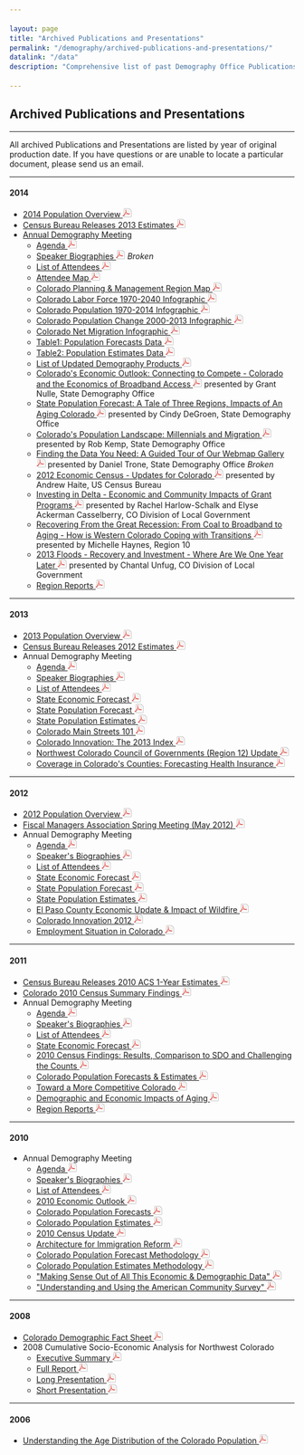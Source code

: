 ```yaml
---

layout: page
title: "Archived Publications and Presentations"
permalink: "/demography/archived-publications-and-presentations/"
datalink: "/data"
description: "Comprehensive list of past Demography Office Publications and Presentations"
    
---
```


## Archived Publications and Presentations

- - -
All archived Publications and Presentations are listed by year of original production date. If you have questions or are unable to locate a particular document, please send us an email.

- - -

#### 2014

 - [2014 Population Overview ![pdf](/images/page_white_acrobat.png 'download pdf file')](https://drive.google.com/uc?export=download&id=0B2oqdPZKJqK7TkpLeWVLLVdyWTg)
 - [Census Bureau Releases 2013 Estimates ![pdf](/images/page_white_acrobat.png 'download pdf file')](https://drive.google.com/uc?export=download&id=0B-vz6H4k4SESWlBnVXYwaVJObUk)
 - [Annual Demography Meeting](/demography/annual-demography-meeting-2014/)
   - [Agenda ![pdf](/images/page_white_acrobat.png 'download pdf file')](https://drive.google.com/uc?export=download&id=0B2oqdPZKJqK7Q1BmQnNma0I1aFk)
   - [Speaker Biographies ![pdf](/images/page_white_acrobat.png 'download pdf file')](https://drive.google.com/uc?export=download&id=0B0cPI4JYHGaTVl9LZTJ5MWE4aWs) *Broken*
   - [List of Attendees ![pdf](/images/page_white_acrobat.png 'download pdf file')](https://drive.google.com/uc?export=download&id=0B2oqdPZKJqK7S05KQWFPQU5ZX2s)
   - [Attendee Map ![pdf](/images/page_white_acrobat.png 'download pdf file')](https://drive.google.com/uc?export=download&id=0B2oqdPZKJqK7eDlzNlBIMEU2NDg)
   - [Colorado Planning & Management Region Map ![pdf](/images/page_white_acrobat.png 'download pdf file')](https://storage.googleapis.com/maps-static/PlanningManagement8x11.pdf)
   - [Colorado Labor Force 1970-2040 Infographic ![pdf](/images/page_white_acrobat.png 'download pdf file')](https://drive.google.com/uc?export=download&id=0B2oqdPZKJqK7WXFSSjViVXdsbkk)
   - [Colorado Population 1970-2014 Infographic ![pdf](/images/page_white_acrobat.png 'download pdf file')](https://drive.google.com/uc?export=download&id=0B2oqdPZKJqK7eFVnQmJmTUc4czA)
   - [Colorado Population Change 2000-2013 Infographic ![pdf](/images/page_white_acrobat.png 'download pdf file')](https://drive.google.com/uc?export=download&id=0B2oqdPZKJqK7T0MzaHgyNG1oYUk)
   - [Colorado Net Migration Infographic ![pdf](/images/page_white_acrobat.png 'download pdf file')](https://drive.google.com/uc?export=download&id=0B2oqdPZKJqK7a0cyXy04eHNPT1k)
   - [Table1: Population Forecasts Data ![pdf](/images/page_white_acrobat.png 'download pdf file')](https://drive.google.com/uc?export=download&id=0B2oqdPZKJqK7RHdxYkNXYUZWdkk)
   - [Table2: Population Estimates Data ![pdf](/images/page_white_acrobat.png 'download pdf file')](https://drive.google.com/uc?export=download&id=0B2oqdPZKJqK7TU1PUlV0dEpPM0U)
   - [List of Updated Demography Products ![pdf](/images/page_white_acrobat.png 'download pdf file')](https://drive.google.com/uc?export=download&id=0B2oqdPZKJqK7dDFDUUxpN2U3ZDg)
   - [Colorado\'s Economic Outlook: Connecting to Compete - Colorado and the Economics of Broadband Access ![pdf](/images/page_white_acrobat.png 'download pdf file')](https://drive.google.com/uc?export=download&id=0B2oqdPZKJqK7TmtQUnZ6WVRTRmM) presented by Grant Nulle, State Demography Office
   - [State Population Forecast: A Tale of Three Regions, Impacts of An Aging Colorado ![pdf](/images/page_white_acrobat.png 'download pdf file')](https://drive.google.com/uc?export=download&id=0B2oqdPZKJqK7cHJnU0VBb2tJVEU) presented by Cindy DeGroen, State Demography Office
   - [Colorado\'s Population Landscape: Millennials and Migration ![pdf](/images/page_white_acrobat.png 'download pdf file')](https://drive.google.com/uc?export=download&id=0B2oqdPZKJqK7UzVzUkwyQURnQ3M) presented by Rob Kemp, State Demography Office
   - [Finding the Data You Need: A Guided Tour of Our Webmap Gallery ![pdf](/images/page_white_acrobat.png 'download pdf file')](https://drive.google.com/uc?export=download&id=0B0cPI4JYHGaTdmJfTXlObWpoQ2M) presented by Daniel Trone, State Demography Office *Broken*
   - [2012 Economic Census - Updates for Colorado ![pdf](/images/page_white_acrobat.png 'download pdf file')](https://drive.google.com/uc?export=download&id=0B2oqdPZKJqK7UHl4eUpjdTU3NEk) presented by Andrew Haite, US Census Bureau
   - [Investing in Delta - Economic and Community Impacts of Grant Programs ![pdf](/images/page_white_acrobat.png 'download pdf file')](https://drive.google.com/uc?export=download&id=0B2oqdPZKJqK7QjdqWDhQXzZwWU0) presented by Rachel Harlow-Schalk and Elyse Ackerman Casselberry, CO Division of Local Government
   - [Recovering From the Great Recession: From Coal to Broadband to Aging - How is Western Colorado Coping with Transitions ![pdf](/images/page_white_acrobat.png 'download pdf file')](https://drive.google.com/uc?export=download&id=0B2oqdPZKJqK7ZTFpU3JHdHlxTlk) presented by Michelle Haynes, Region 10
   - [2013 Floods - Recovery and Investment - Where Are We One Year Later ![pdf](/images/page_white_acrobat.png 'download pdf file')](https://drive.google.com/uc?export=download&id=0B2oqdPZKJqK7ZFVwejNBbUxUajA) presented by Chantal Unfug, CO Division of Local Government
   - [Region Reports ![pdf](/images/page_white_acrobat.png 'download pdf file')](https://drive.google.com/uc?export=download&id=0B2oqdPZKJqK7Y0JsSE95NTRYNTQ)

- - -

#### 2013

- [2013 Population Overview ![pdf](/images/page_white_acrobat.png 'download pdf file')](https://drive.google.com/uc?export=download&id=0B2oqdPZKJqK7N0IxNTNxMWNQUHc)
- [Census Bureau Releases 2012 Estimates ![pdf](/images/page_white_acrobat.png 'download pdf file')](https://drive.google.com/uc?export=download&id=0B2oqdPZKJqK7bE00NFJ6ZDZ1TUE)
- Annual Demography Meeting
  - [Agenda ![pdf](/images/page_white_acrobat.png 'download pdf file')](https://drive.google.com/uc?export=download&id=0B4-eaNwOwFmYb09xWWx3YzVEOFE)
  - [Speaker Biographies ![pdf](/images/page_white_acrobat.png 'download pdf file')](https://drive.google.com/uc?export=download&id=0B2oqdPZKJqK7M29ieE44QmdJRHc)
  - [List of Attendees ![pdf](/images/page_white_acrobat.png 'download pdf file')](https://drive.google.com/uc?export=download&id=0B2oqdPZKJqK7Wkd1ZG9mVW1CS2c)
  - [State Economic Forecast ![pdf](/images/page_white_acrobat.png 'download pdf file')](https://drive.google.com/uc?export=download&id=0B2oqdPZKJqK7SFFKbjVkYl82MjQ)
  - [State Population Forecast ![pdf](/images/page_white_acrobat.png 'download pdf file')](https://drive.google.com/uc?export=download&id=0B4-eaNwOwFmYeWd3MmlrWGlTaWc)
  - [State Population Estimates ![pdf](/images/page_white_acrobat.png 'download pdf file')](https://drive.google.com/uc?export=download&id=0B2oqdPZKJqK7dmVaNEw4RnNDeEE)
  - [Colorado Main Streets 101 ![pdf](/images/page_white_acrobat.png 'download pdf file')](https://drive.google.com/uc?export=download&id=0B2oqdPZKJqK7VG1HU3ZacnNWX3c)
  - [Colorado Innovation: The 2013 Index ![pdf](/images/page_white_acrobat.png 'download pdf file')](https://drive.google.com/uc?export=download&id=0B2oqdPZKJqK7UUJITWtiVm5vRUk)
  - [Northwest Colorado Council of Governments (Region 12) Update ![pdf](/images/page_white_acrobat.png 'download pdf file')](https://drive.google.com/uc?export=download&id=0B2oqdPZKJqK7UnhrcEJYS0hIbG8)
  - [Coverage in Colorado\'s Counties: Forecasting Health Insurance ![pdf](/images/page_white_acrobat.png 'download pdf file')](https://drive.google.com/uc?export=download&id=0B2oqdPZKJqK7TTRxcG1MLXdoYU0)
 
- - -

#### 2012

- [2012 Population Overview ![pdf](/images/page_white_acrobat.png 'download pdf file')](https://drive.google.com/uc?export=download&id=0B2oqdPZKJqK7cFAzbVFmYkNRWmc)
- [Fiscal Managers Association Spring Meeting (May 2012) ![pdf](/images/page_white_acrobat.png 'download pdf file')](https://drive.google.com/uc?export=download&id=0B2oqdPZKJqK7V2VGSUt3cFVFQ2M)
- Annual Demography Meeting
  - [Agenda ![pdf](/images/page_white_acrobat.png 'download pdf file')](https://drive.google.com/uc?export=download&id=0B4-eaNwOwFmYR3hVcEd0M253Yms)
  - [Speaker\'s Biographies ![pdf](/images/page_white_acrobat.png 'download pdf file')](https://drive.google.com/uc?export=download&id=0B4-eaNwOwFmYWWthZGIybWVPcFk)
  - [List of Attendees ![pdf](/images/page_white_acrobat.png 'download pdf file')](https://drive.google.com/uc?export=download&id=0B4-eaNwOwFmYbmg3OENxbjlLVWM)
  - [State Economic Forecast ![pdf](/images/page_white_acrobat.png 'download pdf file')](https://drive.google.com/uc?export=download&id=0B4-eaNwOwFmYelhWRkZ3YkZzbms)
  - [State Population Forecast ![pdf](/images/page_white_acrobat.png 'download pdf file')](https://drive.google.com/uc?export=download&id=0B4-eaNwOwFmYTUpZdG0wcG1hbUU)
  - [State Population Estimates ![pdf](/images/page_white_acrobat.png 'download pdf file')](https://drive.google.com/uc?export=download&id=0B4-eaNwOwFmYMVpIZF9hYVpXRk0)
  - [El Paso County Economic Update & Impact of Wildfire ![pdf](/images/page_white_acrobat.png 'download pdf file')](https://drive.google.com/uc?export=download&id=0B2oqdPZKJqK7dTJXeU5naU5FcGs)
  - [Colorado Innovation 2012 ![pdf](/images/page_white_acrobat.png 'download pdf file')](https://drive.google.com/uc?export=download&id=0B2oqdPZKJqK7d3hFejVINVQyOHc)
  - [Employment Situation in Colorado ![pdf](/images/page_white_acrobat.png 'download pdf file')](https://drive.google.com/uc?export=download&id=0B2oqdPZKJqK7bmp1RUQyVTdSbDg)
 
- - -

#### 2011

- [Census Bureau Releases 2010 ACS 1-Year Estimates ![pdf](/images/page_white_acrobat.png 'download pdf file')](https://drive.google.com/uc?export=download&id=0B2oqdPZKJqK7cC1XY0RoX0dFM3c)
- [Colorado 2010 Census Summary Findings ![pdf](/images/page_white_acrobat.png 'download pdf file')](https://drive.google.com/uc?export=download&id=0B2oqdPZKJqK7aDVNMmNmWDE4dVE)
- Annual Demography Meeting
  - [Agenda ![pdf](/images/page_white_acrobat.png 'download pdf file')](https://drive.google.com/uc?export=download&id=0B4-eaNwOwFmYWU9PLTFNLUlsaFE)
  - [Speaker\'s Biographies ![pdf](/images/page_white_acrobat.png 'download pdf file')](https://drive.google.com/uc?export=download&id=0B4-eaNwOwFmYX09pUkZnSlN2SGc)
  - [List of Attendees ![pdf](/images/page_white_acrobat.png 'download pdf file')](https://drive.google.com/uc?export=download&id=0B4-eaNwOwFmYbjhvMzZjUGRYWGs)
  - [State Economic Forecast ![pdf](/images/page_white_acrobat.png 'download pdf file')](https://drive.google.com/uc?export=download&id=0B4-eaNwOwFmYaVpzYkVmcHc1Ukk)
  - [2010 Census Findings: Results, Comparison to SDO and Challenging the Counts ![pdf](/images/page_white_acrobat.png 'download pdf file')](https://drive.google.com/uc?export=download&id=0B2oqdPZKJqK7emtHaWV4T3hpdW8)
  - [Colorado Population Forecasts & Estimates ![pdf](/images/page_white_acrobat.png 'download pdf file')](https://drive.google.com/uc?export=download&id=0B2oqdPZKJqK7czhBZE9fc3FSNzg)
  - [Toward a More Competitive Colorado ![pdf](/images/page_white_acrobat.png 'download pdf file')](https://drive.google.com/uc?export=download&id=0B2oqdPZKJqK7a0dRbHdlN1pVODQ)
  - [Demographic and Economic Impacts of Aging ![pdf](/images/page_white_acrobat.png 'download pdf file')](https://drive.google.com/uc?export=download&id=0B2oqdPZKJqK7M0JXbWhGY0thbmc)
  - [Region Reports ![pdf](/images/page_white_acrobat.png 'download pdf file')](https://drive.google.com/uc?export=download&id=0B2oqdPZKJqK7NkJxWlJHZDZUeHc)
 
- - -

#### 2010

- Annual Demography Meeting
  - [Agenda ![pdf](/images/page_white_acrobat.png 'download pdf file')](https://drive.google.com/uc?export=download&id=0B4-eaNwOwFmYa3lBQkNDN1dqT2c)
  - [Speaker\'s Biographies ![pdf](/images/page_white_acrobat.png 'download pdf file')](https://drive.google.com/uc?export=download&id=0B4-eaNwOwFmYVWhqOWprSGU0U2M)
  - [List of Attendees ![pdf](/images/page_white_acrobat.png 'download pdf file')](https://drive.google.com/uc?export=download&id=0B4-eaNwOwFmYWDVIakw0UGhCbDg)
  - [2010 Economic Outlook ![pdf](/images/page_white_acrobat.png 'download pdf file')](https://drive.google.com/uc?export=download&id=0B2oqdPZKJqK7aXUzeDZVRVlidnc)
  - [Colorado Population Forecasts ![pdf](/images/page_white_acrobat.png 'download pdf file')](https://drive.google.com/uc?export=download&id=0B2oqdPZKJqK7RndiejRXZHF4ZDA)
  - [Colorado Population Estimates ![pdf](/images/page_white_acrobat.png 'download pdf file')](https://drive.google.com/uc?export=download&id=0B2oqdPZKJqK7b3ZxS09DY2s4WHM)
  - [2010 Census Update ![pdf](/images/page_white_acrobat.png 'download pdf file')](https://drive.google.com/uc?export=download&id=0B2oqdPZKJqK7UlZfV3NDU0I3NHc)
  - [Architecture for Immigration Reform ![pdf](/images/page_white_acrobat.png 'download pdf file')](https://drive.google.com/uc?export=download&id=0B2oqdPZKJqK7ME91RnBacFN6eVU)
  - [Colorado Population Forecast Methodology ![pdf](/images/page_white_acrobat.png 'download pdf file')](https://drive.google.com/uc?export=download&id=0B2oqdPZKJqK7RU92Z1RSVnJERXc)
  - [Colorado Population Estimates Methodology ![pdf](/images/page_white_acrobat.png 'download pdf file')](https://drive.google.com/uc?export=download&id=0B2oqdPZKJqK7cW5HQzBZcUVwTzQ)
  - ["Making Sense Out of All This Economic & Demographic Data" ![pdf](/images/page_white_acrobat.png 'download pdf file')](https://drive.google.com/uc?export=download&id=0B2oqdPZKJqK7TndqYjFzaUZqcDA)
  - ["Understanding and Using the American Community Survey" ![pdf](/images/page_white_acrobat.png 'download pdf file')](https://drive.google.com/uc?export=download&id=0B4-eaNwOwFmYUEsta3pCUTRpNEk)
 
- - -

#### 2008

- [Colorado Demographic Fact Sheet ![pdf](/images/page_white_acrobat.png 'download pdf file')](https://drive.google.com/uc?export=download&id=0B2oqdPZKJqK7eDFoTDFLbnMtTzg)
- 2008 Cumulative Socio-Economic Analysis for Northwest Colorado
  - [Executive Summary ![pdf](/images/page_white_acrobat.png 'download pdf file')](https://drive.google.com/uc?export=download&id=0B2oqdPZKJqK7bjJwcFVhMldJMXc)
  - [Full Report ![pdf](/images/page_white_acrobat.png 'download pdf file')](https://drive.google.com/uc?export=download&id=0B2oqdPZKJqK7YVJ4cldIMENkcWc)
  - [Long Presentation ![pdf](/images/page_white_acrobat.png 'download pdf file')](https://drive.google.com/uc?export=download&id=0B2oqdPZKJqK7X3otYlNxOU5ubXM)
  - [Short Presentation ![pdf](/images/page_white_acrobat.png 'download pdf file')](https://drive.google.com/uc?export=download&id=0B2oqdPZKJqK7b1FwbGtLdGNoZlU)
 
- - -

#### 2006

- [Understanding the Age Distribution of the Colorado Population ![pdf](/images/page_white_acrobat.png 'download pdf file')](https://drive.google.com/uc?export=download&id=0B2oqdPZKJqK7REVkdlp3LTZvSkk)